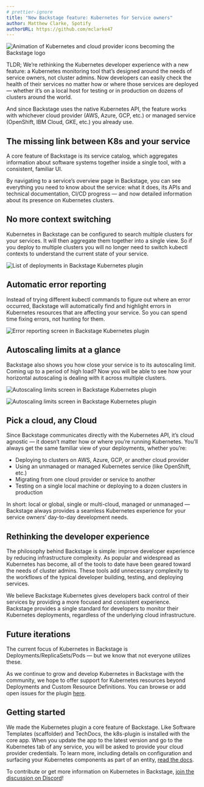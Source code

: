 ```yaml
---
# prettier-ignore
title: "New Backstage feature: Kubernetes for Service owners"
author: Matthew Clarke, Spotify
authorURL: https://github.com/mclarke47
---
```


![Animation of Kubernetes and cloud provider icons becoming the Backstage logo](assets/21-01-12/backstage-k8s-1-hero.gif)

TLDR; We’re rethinking the Kubernetes developer experience with a new feature: a Kubernetes monitoring tool that’s designed around the needs of service owners, not cluster admins. Now developers can easily check the health of their services no matter how or where those services are deployed — whether it’s on a local host for testing or in production on dozens of clusters around the world.

And since Backstage uses the native Kubernetes API, the feature works with whichever cloud provider (AWS, Azure, GCP, etc.) or managed service (OpenShift, IBM Cloud, GKE, etc.) you already use.

<!--truncate-->

## The missing link between K8s and your service

A core feature of Backstage is its service catalog, which aggregates information about software systems together inside a single tool, with a consistent, familiar UI.

By navigating to a service’s overview page in Backstage, you can see everything you need to know about the service: what it does, its APIs and technical documentation, CI/CD progress — and now detailed information about its presence on Kubernetes clusters.

## No more context switching

Kubernetes in Backstage can be configured to search multiple clusters for your services. It will then aggregate them together into a single view. So if you deploy to multiple clusters you will no longer need to switch kubectl contexts to understand the current state of your service.

![List of deployments in Backstage Kubernetes plugin](assets/21-01-12/backstage-k8s-2-deployments.png)

## Automatic error reporting

Instead of trying different kubectl commands to figure out where an error occurred, Backstage will automatically find and highlight errors in Kubernetes resources that are affecting your service. So you can spend time fixing errors, not hunting for them.

![Error reporting screen in Backstage Kubernetes plugin](assets/21-01-12/backstage-k8s-3-error-reporting.png)

## Autoscaling limits at a glance

Backstage also shows you how close your service is to its autoscaling limit. Coming up to a period of high load? Now you will be able to see how your horizontal autoscaling is dealing with it across multiple clusters.

![Autoscaling limits screen in Backstage Kubernetes plugin](assets/21-01-12/backstage-k8s-4-autoscaling-limits.png)

![Autoscaling limits screen in Backstage Kubernetes plugin](assets/21-01-12/backstage-k8s-5-autoscaling-limits.png)

## Pick a cloud, any Cloud

Since Backstage communicates directly with the Kubernetes API, it’s cloud agnostic — it doesn’t matter how or where you’re running Kubernetes. You’ll always get the same familiar view of your deployments, whether you’re:

- Deploying to clusters on AWS, Azure, GCP, or another cloud provider
- Using an unmanaged or managed Kubernetes service (like OpenShift, etc.)
- Migrating from one cloud provider or service to another
- Testing on a single local machine or deploying to a dozen clusters in production

In short: local or global, single or multi-cloud, managed or unmanaged — Backstage always provides a seamless Kubernetes experience for your service owners’ day-to-day development needs.

## Rethinking the developer experience

The philosophy behind Backstage is simple: improve developer experience by reducing infrastructure complexity. As popular and widespread as Kubernetes has become, all of the tools to date have been geared toward the needs of cluster admins. These tools add unnecessary complexity to the workflows of the typical developer building, testing, and deploying services.

We believe Backstage Kubernetes gives developers back control of their services by providing a more focused and consistent experience. Backstage provides a single standard for developers to monitor their Kubernetes deployments, regardless of the underlying cloud infrastructure.

## Future iterations

The current focus of Kubernetes in Backstage is Deployments/ReplicaSets/Pods — but we know that not everyone utilizes these.

As we continue to grow and develop Kubernetes in Backstage with the community, we hope to offer support for Kubernetes resources beyond Deployments and Custom Resource Definitions. You can browse or add open issues for the plugin [here].

## Getting started

We made the Kubernetes plugin a core feature of Backstage. Like Software Templates (scaffolder) and TechDocs, the k8s-plugin is installed with the core app. When you update the app to the latest version and go to the Kubernetes tab of any service, you will be asked to provide your cloud provider credentials. To learn more, including details on configuration and surfacing your Kubernetes components as part of an entity, [read the docs].

To contribute or get more information on Kubernetes in Backstage, [join the discussion on Discord]!

[here]: https://github.com/backstage/backstage/issues?q=is%3Aissue+is%3Aopen+kubernetes+label%3Ak8s-plugin
[read the docs]: https://backstage.io/docs/features/kubernetes/overview
[join the discussion on discord]: https://discord.gg/MUpMjP2
